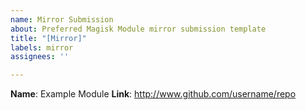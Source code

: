 ```yaml
---
name: Mirror Submission
about: Preferred Magisk Module mirror submission template
title: "[Mirror]"
labels: mirror
assignees: ''

---
```


**Name**: Example Module
**Link**: http://www.github.com/username/repo
